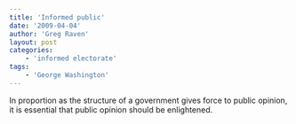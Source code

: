 ```yaml
---
title: 'Informed public'
date: '2009-04-04'
author: 'Greg Raven'
layout: post
categories:
    - 'informed electorate'
tags:
    - 'George Washington'
---
```


In proportion as the structure of a government gives force to public opinion, it is essential that public opinion should be enlightened.